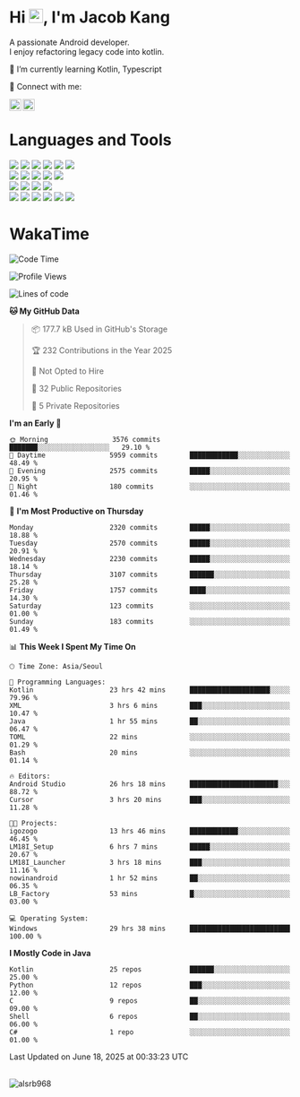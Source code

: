 # Hi <img src="https://media.giphy.com/media/hvRJCLFzcasrR4ia7z/giphy.gif" width="25px">, I'm Jacob Kang
A passionate Android developer.
</br>
I enjoy refactoring legacy code into kotlin.

🌱 I’m currently learning Kotlin, Typescript

🤝 Connect with me:

<a href="https://www.linkedin.com/in/minkyu-kang-b7477b1b2/"><img align="left" src="https://raw.githubusercontent.com/yushi1007/yushi1007/main/images/linkedin.svg" alt="Minkyu Kang | LinkedIn" width="21px"/></a>
<a href="https://www.instagram.com/_jacob_kang/"><img align="left" src="https://raw.githubusercontent.com/yushi1007/yushi1007/main/images/instagram.svg" alt="Jacob Kang | Instagram" width="21px"/></a>

</br>

# Languages and Tools

<div align="left">
<img src="https://img.shields.io/badge/java-007396?logo=java&logoColor=white"/>
<img src="https://img.shields.io/badge/kotlin-7F52FF?logo=kotlin&logoColor=white"/>
<img src="https://img.shields.io/badge/python-3776AB?logo=python&logoColor=white"/>
<img src="https://img.shields.io/badge/bash shell-4EAA25?logo=gnubash&logoColor=white"/>
<img src="https://img.shields.io/badge/c-A8B9CC?logo=c&logoColor=white"/>
<img src="https://img.shields.io/badge/c++-00599C?logo=c%2b%2b&logoColor=white"/>
</div>
<div align="left">
<img src="https://img.shields.io/badge/git-F05032?logo=git&logoColor=white"/>
<img src="https://img.shields.io/badge/github-181717?logo=github&logoColor=white"/>
<img src="https://img.shields.io/badge/mysql-4479A1?logo=mysql&logoColor=white"/>
<img src="https://img.shields.io/badge/sqlite-003B57?logo=sqlite&logoColor=white"/>
<img src="https://img.shields.io/badge/amazon AWS-232F3E?logo=amazonaws&logoColor=white"/>
</div>
<div align="left">
<img src="https://img.shields.io/badge/android-3DDC84?logo=android&logoColor=white"/>
<img src="https://img.shields.io/badge/linux-FCC624?logo=linux&logoColor=white"/>
<img src="https://img.shields.io/badge/flask-000000?logo=flask&logoColor=white"/>
<img src="https://img.shields.io/badge/arduino-00979D?logo=arduino&logoColor=white"/>
</div>
<div align="left">
<img src="https://img.shields.io/badge/slack-4A154B?logo=slack&logoColor=white"/>
<img src="https://img.shields.io/badge/notion-000000?logo=notion&logoColor=white"/>
<img src="https://img.shields.io/badge/jira-0052CC?logo=jira&logoColor=white"/>
<img src="https://img.shields.io/badge/postman-FF6C37?logo=postman&logoColor=white"/>
<img src="https://img.shields.io/badge/intellij-000000?logo=intellijidea&logoColor=white"/>
<img src="https://img.shields.io/badge/pycharm-000000?logo=pycharm&logoColor=white"/>
</div>

# WakaTime

<!--START_SECTION:waka-->
![Code Time](http://img.shields.io/badge/Code%20Time-4%2C913%20hrs%2039%20mins-blue)

![Profile Views](http://img.shields.io/badge/Profile%20Views-0-blue)

![Lines of code](https://img.shields.io/badge/From%20Hello%20World%20I%27ve%20Written-5.3%20million%20lines%20of%20code-blue)

**🐱 My GitHub Data** 

> 📦 177.7 kB Used in GitHub's Storage 
 > 
> 🏆 232 Contributions in the Year 2025
 > 
> 🚫 Not Opted to Hire
 > 
> 📜 32 Public Repositories 
 > 
> 🔑 5 Private Repositories 
 > 
**I'm an Early 🐤** 

```text
🌞 Morning                3576 commits        ███████░░░░░░░░░░░░░░░░░░   29.10 % 
🌆 Daytime                5959 commits        ████████████░░░░░░░░░░░░░   48.49 % 
🌃 Evening                2575 commits        █████░░░░░░░░░░░░░░░░░░░░   20.95 % 
🌙 Night                  180 commits         ░░░░░░░░░░░░░░░░░░░░░░░░░   01.46 % 
```
📅 **I'm Most Productive on Thursday** 

```text
Monday                   2320 commits        █████░░░░░░░░░░░░░░░░░░░░   18.88 % 
Tuesday                  2570 commits        █████░░░░░░░░░░░░░░░░░░░░   20.91 % 
Wednesday                2230 commits        █████░░░░░░░░░░░░░░░░░░░░   18.14 % 
Thursday                 3107 commits        ██████░░░░░░░░░░░░░░░░░░░   25.28 % 
Friday                   1757 commits        ████░░░░░░░░░░░░░░░░░░░░░   14.30 % 
Saturday                 123 commits         ░░░░░░░░░░░░░░░░░░░░░░░░░   01.00 % 
Sunday                   183 commits         ░░░░░░░░░░░░░░░░░░░░░░░░░   01.49 % 
```


📊 **This Week I Spent My Time On** 

```text
🕑︎ Time Zone: Asia/Seoul

💬 Programming Languages: 
Kotlin                   23 hrs 42 mins      ████████████████████░░░░░   79.96 % 
XML                      3 hrs 6 mins        ███░░░░░░░░░░░░░░░░░░░░░░   10.47 % 
Java                     1 hr 55 mins        ██░░░░░░░░░░░░░░░░░░░░░░░   06.47 % 
TOML                     22 mins             ░░░░░░░░░░░░░░░░░░░░░░░░░   01.29 % 
Bash                     20 mins             ░░░░░░░░░░░░░░░░░░░░░░░░░   01.14 % 

🔥 Editors: 
Android Studio           26 hrs 18 mins      ██████████████████████░░░   88.72 % 
Cursor                   3 hrs 20 mins       ███░░░░░░░░░░░░░░░░░░░░░░   11.28 % 

🐱‍💻 Projects: 
igozogo                  13 hrs 46 mins      ████████████░░░░░░░░░░░░░   46.45 % 
LM18I_Setup              6 hrs 7 mins        █████░░░░░░░░░░░░░░░░░░░░   20.67 % 
LM18I_Launcher           3 hrs 18 mins       ███░░░░░░░░░░░░░░░░░░░░░░   11.16 % 
nowinandroid             1 hr 52 mins        ██░░░░░░░░░░░░░░░░░░░░░░░   06.35 % 
LB_Factory               53 mins             █░░░░░░░░░░░░░░░░░░░░░░░░   03.00 % 

💻 Operating System: 
Windows                  29 hrs 38 mins      █████████████████████████   100.00 % 
```

**I Mostly Code in Java** 

```text
Kotlin                   25 repos            ██████░░░░░░░░░░░░░░░░░░░   25.00 % 
Python                   12 repos            ███░░░░░░░░░░░░░░░░░░░░░░   12.00 % 
C                        9 repos             ██░░░░░░░░░░░░░░░░░░░░░░░   09.00 % 
Shell                    6 repos             ██░░░░░░░░░░░░░░░░░░░░░░░   06.00 % 
C#                       1 repo              ░░░░░░░░░░░░░░░░░░░░░░░░░   01.00 % 
```




 Last Updated on June 18, 2025 at 00:33:23 UTC
<!--END_SECTION:waka-->

</br>

<div align="left">
<img align="left" src="https://github-readme-stats.vercel.app/api/top-langs?username=alsrb968&show_icons=true&locale=en&layout=compact&theme=dark" alt="alsrb968" />
</div>
